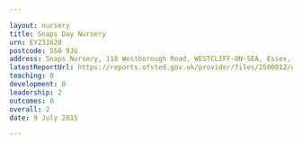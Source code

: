 ```yaml
---

layout: nursery
title: Snaps Day Nursery
urn: EY231620
postcode: SS0 9JG
address: Snaps Nursery, 118 Westborough Road, WESTCLIFF-ON-SEA, Essex, SS0 9JG
latestReportUrl: https://reports.ofsted.gov.uk/provider/files/2500812/urn/EY231620.pdf
teaching: 0
development: 0
leadership: 2
outcomes: 0
overall: 2
date: 9 July 2015

---
```

